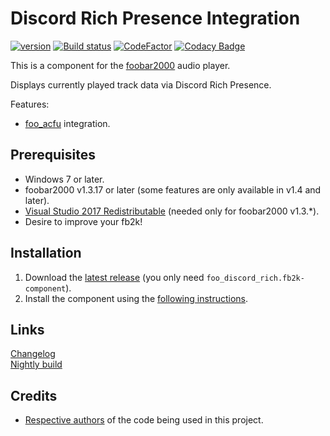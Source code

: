 # Discord Rich Presence Integration
[![version][version_badge]][changelog] [![Build status][appveyor_badge]](https://ci.appveyor.com/project/TheQwertiest/foo-discord-rich/branch/master) [![CodeFactor][codefactor_badge]](https://www.codefactor.io/repository/github/theqwertiest/foo_discord_rich/overview/master) [![Codacy Badge][codacy_badge]](https://app.codacy.com/app/qwertiest/foo_discord_rich?utm_source=github.com&utm_medium=referral&utm_content=TheQwertiest/foo_discord_rich&utm_campaign=Badge_Grade_Dashboard) 

This is a component for the [foobar2000](https://www.foobar2000.org) audio player.

Displays currently played track data via Discord Rich Presence.

Features:
- [foo_acfu](https://acfu.3dyd.com) integration.

## Prerequisites

 - Windows 7 or later.
 - foobar2000 v1.3.17 or later (some features are only available in v1.4 and later).
 - [Visual Studio 2017 Redistributable](https://aka.ms/vs/15/release/vc_redist.x86.exe) (needed only for foobar2000 v1.3.*).
 - Desire to improve your fb2k!

## Installation

1. Download the [latest release](https://github.com/TheQwertiest/foo_discord_rich/releases/latest) (you only need `foo_discord_rich.fb2k-component`).
1. Install the component using the [following instructions](http://wiki.hydrogenaud.io/index.php?title=Foobar2000:How_to_install_a_component).

## Links
[Changelog][changelog]  
[Nightly build](https://ci.appveyor.com/api/projects/theqwertiest/foo-discord-rich/artifacts/_result%2FWin32_Release%2Ffoo_discord_rich.fb2k-component?branch=master&job=Configuration%3A%20Release)

## Credits
- [Respective authors](THIRD_PARTY_NOTICES.md) of the code being used in this project.

[changelog]: CHANGELOG.md
[version_badge]: https://img.shields.io/github/release/theqwertiest/foo_discord_rich.svg
[appveyor_badge]: https://ci.appveyor.com/api/projects/status/t5bhoxmfgavhq81m/branch/master?svg=true
[codacy_badge]: https://api.codacy.com/project/badge/Grade/319298ca5bd64a739d1e70e3e27d59ab
[codefactor_badge]: https://www.codefactor.io/repository/github/theqwertiest/foo_discord_rich/badge/master
